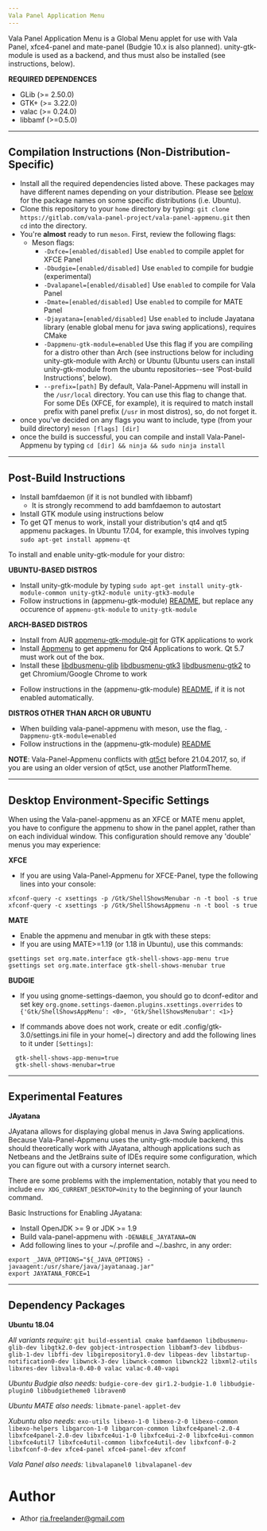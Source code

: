 ```yaml
---
Vala Panel Application Menu
---
```


Vala Panel Application Menu is a Global Menu applet for use with Vala Panel, xfce4-panel and mate-panel (Budgie 10.x is also planned). unity-gtk-module is used as a backend, and thus must also be installed (see instructions, below).

**REQUIRED DEPENDENCES**

 * GLib (>= 2.50.0)
 * GTK+ (>= 3.22.0)
 * valac (>= 0.24.0)
 * libbamf (>=0.5.0)

---
Compilation Instructions (Non-Distribution-Specific)
---
  * Install all the required dependencies listed above. These packages may have different names depending on your distribution. Please see [below](#dependency-packages) for the package names on some specific distributions (i.e. Ubuntu).
  * Clone this repository to your `home` directory by typing:
  `git clone https://gitlab.com/vala-panel-project/vala-panel-appmenu.git` then `cd` into the directory.
  * You're **almost** ready to run `meson`. First, review the following flags:
    * Meson flags:
      * `-Dxfce=[enabled/disabled]` Use `enabled` to compile applet for XFCE Panel
      * `-Dbudgie=[enabled/disabled]` Use `enabled` to compile for budgie (experimental)
      * `-Dvalapanel=[enabled/disabled]` Use `enabled` to compile for Vala Panel
      * `-Dmate=[enabled/disabled]` Use `enabled` to compile for MATE Panel
      * `-Djayatana=[enabled/disabled]` Use `enabled` to include Jayatana library (enable global menu for java swing applications), requires CMake
      * `-Dappmenu-gtk-module=enabled` Use this flag if you are compiling for a distro other than Arch (see instructions below for including unity-gtk-module with Arch) or Ubuntu (Ubuntu users can install unity-gtk-module from the ubuntu repositories--see 'Post-build Instructions', below).
      * `--prefix=[path]` By default, Vala-Panel-Appmenu will install in the `/usr/local` directory. You can use this flag to change that. For some DEs (XFCE, for example), it is required to match install prefix with panel prefix (`/usr` in most distros), so, do not forget it.
  * once you've decided on any flags you want to include, type (from your build directory) `meson [flags] [dir]`
  * once the build is successful, you can compile and install Vala-Panel-Appmenu by typing `cd [dir] && ninja && sudo ninja install`
---
Post-Build Instructions
---
- Install bamfdaemon (if it is not bundled with libbamf)
  - It is strongly recommend to add bamfdaemon to autostart
- Install GTK module using instructions below
- To get QT menus to work, install your distribution's qt4 and qt5 appmenu packages. In Ubuntu 17.04, for example, this involves typing `sudo apt-get install appmenu-qt`
  
To install and enable unity-gtk-module for your distro:

 **UBUNTU-BASED DISTROS**
 - Install unity-gtk-module by typing `sudo apt-get install unity-gtk-module-common unity-gtk2-module unity-gtk3-module`
 - Follow instructions in (appmenu-gtk-module) [README](subprojects/appmenu-gtk-module/README.md), but replace any occurence of `appmenu-gtk-module` to `unity-gtk-module`

 **ARCH-BASED DISTROS**
* Install from AUR [appmenu-gtk-module-git](https://aur.archlinux.org/packages/appmenu-gtk-module-git/) for GTK applications to work
* Install [Appmenu](https://www.archlinux.org/packages/community/x86_64/appmenu-qt4/) to get appmenu for Qt4 Applications to work. Qt 5.7 must work out of the box.
* Install these [libdbusmenu-glib](https://archlinux.org/packages/libdbusmenu-glib/) [libdbusmenu-gtk3](https://archlinux.org/packages/libdbusmenu-gtk3/) [libdbusmenu-gtk2](https://archlinux.org/packages/libdbusmenu-gtk2/) to get Chromium/Google Chrome to work
 - Follow instructions in the (appmenu-gtk-module) [README](subprojects/appmenu-gtk-module/README.md), if it is not enabled automatically.

 **DISTROS OTHER THAN ARCH OR UBUNTU**
 - When building vala-panel-appmenu with meson, use the flag, `-Dappmenu-gtk-module=enabled`
 - Follow instructions in the (appmenu-gtk-module) [README](subprojects/appmenu-gtk-module/README.md)


**NOTE**: 
Vala-Panel-Appmenu conflicts with [qt5ct](https://sourceforge.net/p/qt5ct/tickets/34/) before 21.04.2017, so, if you are using an older version of qt5ct, use another PlatformTheme.

---
Desktop Environment-Specific Settings
---
When using the Vala-panel-appmenu as an XFCE or MATE menu applet, you have to configure the appmenu to show in the panel applet, rather than on each individual window. This configuration should remove any 'double' menus you may experience:

**XFCE**
- If you are using Vala-Panel-Appmenu for XFCE-Panel, type the following lines into your console:
```
xfconf-query -c xsettings -p /Gtk/ShellShowsMenubar -n -t bool -s true
xfconf-query -c xsettings -p /Gtk/ShellShowsAppmenu -n -t bool -s true
```

**MATE**
- Enable the appmenu and menubar in gtk with these steps:
- If you are using MATE>=1.19 (or 1.18 in Ubuntu), use this commands:
```
gsettings set org.mate.interface gtk-shell-shows-app-menu true
gsettings set org.mate.interface gtk-shell-shows-menubar true
```

**BUDGIE**
- If you using gnome-settings-daemon, you should go to dconf-editor and set key `org.gnome.settings-daemon.plugins.xsettings.overrides` to `{'Gtk/ShellShowsAppMenu': <0>, 'Gtk/ShellShowsMenubar': <1>}`

- If commands above does not work, create or edit .config/gtk-3.0/settings.ini file in your home(~) directory and add the following lines to it under `[Settings]`:
```
  gtk-shell-shows-app-menu=true
  gtk-shell-shows-menubar=true
```

---
Experimental Features
---
**JAyatana**

JAyatana allows for displaying global menus in Java Swing applications. Because Vala-Panel-Appmenu uses the unity-gtk-module backend, this should theoretically work with JAyatana, although applications such as Netbeans and the JetBrains suite of IDEs require some configuration, which you can figure out with a cursory internet search.

There are some problems with the implementation, notably that you need to include `env XDG_CURRENT_DESKTOP=Unity` to the beginning of your launch command.

Basic Instructions for Enabling JAyatana:
* Install OpenJDK >= 9 or JDK >= 1.9
* Build vala-panel-appmenu with `-DENABLE_JAYATANA=ON`
* Add following lines to your ~/.profile and ~/.bashrc, in any order:
```
export _JAVA_OPTIONS="${_JAVA_OPTIONS} -javaagent:/usr/share/java/jayatanaag.jar"
export JAYATANA_FORCE=1
```

---
Dependency Packages
---
**Ubuntu 18.04**

*All variants require:* `git build-essential cmake bamfdaemon libdbusmenu-glib-dev libgtk2.0-dev gobject-introspection libbamf3-dev libdbus-glib-1-dev libffi-dev libgirepository1.0-dev libpeas-dev libstartup-notification0-dev libwnck-3-dev libwnck-common libwnck22 libxml2-utils libxres-dev libvala-0.40-0 valac valac-0.40-vapi`

*Ubuntu Budgie also needs:* `budgie-core-dev gir1.2-budgie-1.0 libbudgie-plugin0 libbudgietheme0 libraven0`

*Ubuntu MATE also needs:* `libmate-panel-applet-dev`

*Xubuntu also needs:* `exo-utils libexo-1-0 libexo-2-0 libexo-common libexo-helpers libgarcon-1-0 libgarcon-common libxfce4panel-2.0-4 libxfce4panel-2.0-dev libxfce4ui-1-0 libxfce4ui-2-0 libxfce4ui-common libxfce4util7 libxfce4util-common libxfce4util-dev libxfconf-0-2 libxfconf-0-dev xfce4-panel xfce4-panel-dev xfconf`

*Vala Panel also needs:* `libvalapanel0 libvalapanel-dev`

Author
===
 * Athor <ria.freelander@gmail.com>
